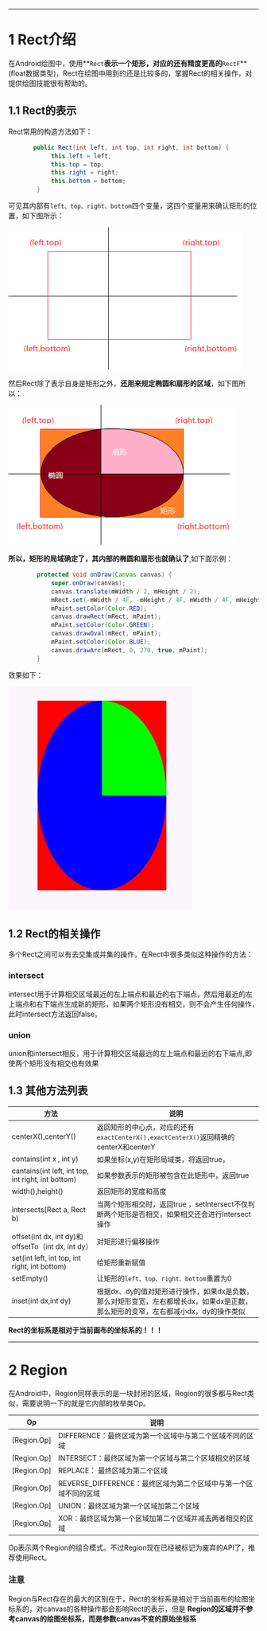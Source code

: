 
---
# 1 Rect介绍

在Android绘图中，使用**`Rect`**表示一个矩形，对应的还有精度更高的**`RectF`**(float数据类型)，Rect在绘图中用到的还是比较多的，掌握Rect的相关操作，对提供绘图技能很有帮助的。

## 1.1 Rect的表示

Rect常用的构造方法如下：

```java
       public Rect(int left, int top, int right, int bottom) {
            this.left = left;
            this.top = top;
            this.right = right;
            this.bottom = bottom;
        }
```

可见其内部有`left、top、right、bottom`四个变量，这四个变量用来确认矩形的位置，如下图所示：


![](index_files/5713e0f3-b779-4598-9e5c-cf6c09c327b8.png)


然后Rect除了表示自身是矩形之外，**还用来规定椭圆和扇形的区域**，如下图所以：

![](index_files/9bf9331f-6435-4528-96b1-1b25ae1fbba8.png)

**所以，矩形的局域确定了，其内部的椭圆和扇形也就确认了**,如下面示例：

```java
        protected void onDraw(Canvas canvas) {
            super.onDraw(canvas);
            canvas.translate(mWidth / 2, mHeight / 2);
            mRect.set(-mWidth / 4F, -mHeight / 4F, mWidth / 4F, mHeight / 4F);
            mPaint.setColor(Color.RED);
            canvas.drawRect(mRect, mPaint);
            mPaint.setColor(Color.GREEN);
            canvas.drawOval(mRect, mPaint);
            mPaint.setColor(Color.BLUE);
            canvas.drawArc(mRect, 0, 270, true, mPaint);
        }
```

效果如下：

![](index_files/bc00bb03-5396-4a77-9cfa-c0c9b28c744b.jpg)

## 1.2 Rect的相关操作

多个Rect之间可以有去交集或并集的操作，在Rect中很多类似这种操作的方法：

### intersect

intersect用于计算相交区域最近的左上端点和最近的右下端点，然后用最近的左上端点和右下端点生成新的矩形，如果两个矩形没有相交，则不会产生任何操作，此时intersect方法返回false。

### union
union和intersect相反，用于计算相交区域最远的左上端点和最远的右下端点,即使两个矩形没有相交也有效果

## 1.3 其他方法列表

| 方法  | 说明 |
| ------------ | ------------ |
| centerX(),centerY()  | 返回矩形的中心点，对应的还有`exactCenterX(),exactCenterX()`返回精确的centerX和centerY  |
| contains(int x , int y)  | 如果坐标(x,y)在矩形局域类，将返回true，  |
| cantains(int left, int top, int right, int bottom)  | 如果参数表示的矩形被包含在此矩形中，返回true  |
| width(),height()  | 返回矩形的宽度和高度  |
| intersects(Rect a, Rect b)  | 当两个矩形相交时，返回true ，setIntersect不仅判断两个矩形是否相交，如果相交还会进行Intersect操作 |
| offset(int dx, int dy)和 offsetTo（int dx, int dy） | 对矩形进行偏移操作  |
|set(int left, int top, int right, int bottom)|给矩形重新赋值|
|setEmpty()|让矩形的`left、top、right、bottom`重置为0|
|inset(int dx,int dy)|根据dx、dy的值对矩形进行操作，如果dx是负数，那么对矩形变宽，左右都增长dx，如果dx是正数，那么矩形的变窄，左右都减小dx，dy的操作类似|


**Rect的坐标系是相对于当前画布的坐标系的！！！**

---
# 2 Region

在Android中，Region同样表示的是一块封闭的区域，Region的很多都与Rect类似，需要说明一下的就是它内部的枚举类Op。

|Op|说明|
|---|---|
| [Region.Op] | DIFFERENCE：最终区域为第一个区域中与第二个区域不同的区域  |
| [Region.Op] | INTERSECT：最终区域为第一个区域与第二个区域相交的区域  |
| [Region.Op] | REPLACE： 最终区域为第二个区域 |
| [Region.Op]| REVERSE_DIFFERENCE：最终区域为第二个区域中与第一个区域不同的区域  |
| [Region.Op] | UNION：最终区域为第一个区域加第二个区域  |
| [Region.Op] | XOR：最终区域为第一个区域加第二个区域并减去两者相交的区域  |

Op表示两个Region的组合模式。不过Region现在已经被标记为废弃的API了，推荐使用Rect。

### 注意

Region与Rect存在的最大的区别在于，Rect的坐标系是相对于当前画布的绘图坐标系的，对canvas的各种操作都会影响Rect的表示，但是 **Region的区域并不参考canvas的绘图坐标系，而是参数canvas不变的原始坐标系**